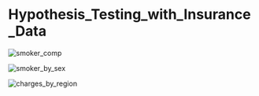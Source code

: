 # Hypothesis_Testing_with_Insurance_Data
 
![smoker_comp](https://github.com/MayBornWitIt/Hypothesis_Testing_with_Insurance_Data/assets/126980733/68566c26-f0ce-4e1b-be53-b042c124e542)



![smoker_by_sex](https://github.com/MayBornWitIt/Hypothesis_Testing_with_Insurance_Data/assets/126980733/07502941-fbbd-44ed-8978-b2a8738036a9)



![charges_by_region](https://github.com/MayBornWitIt/Hypothesis_Testing_with_Insurance_Data/assets/126980733/91acdad2-c8ec-445b-b9e4-007a0b18cfac)
